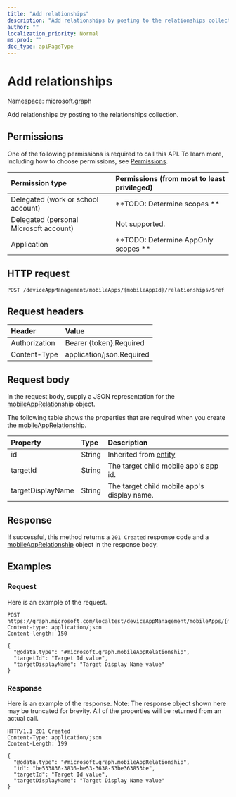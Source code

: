 ```yaml
---
title: "Add relationships"
description: "Add relationships by posting to the relationships collection."
author: ""
localization_priority: Normal
ms.prod: ""
doc_type: apiPageType
---
```


# Add relationships

Namespace: microsoft.graph

Add relationships by posting to the relationships collection.

## Permissions
One of the following permissions is required to call this API. To learn more, including how to choose permissions, see [Permissions](/concepts/permissions-reference.md).

|Permission type|Permissions (from most to least privileged)|
|:---|:---|
|Delegated (work or school account)|**TODO: Determine scopes **|
|Delegated (personal Microsoft account)|Not supported.|
|Application|**TODO: Determine AppOnly scopes **|

## HTTP request
<!-- {
  "blockType": "ignored"
}
-->
``` http
POST /deviceAppManagement/mobileApps/{mobileAppId}/relationships/$ref
```

## Request headers
|Header|Value|
|:---|:---|
|Authorization|Bearer {token}.Required|
|Content-Type|application/json.Required|

## Request body
In the request body, supply a JSON representation for the [mobileAppRelationship](../resources/mobileapprelationship.md) object.

The following table shows the properties that are required when you create the [mobileAppRelationship](../resources/mobileapprelationship.md).

|Property|Type|Description|
|:---|:---|:---|
|id|String| Inherited from [entity](../resources/entity.md)|
|targetId|String|The target child mobile app's app id.|
|targetDisplayName|String|The target child mobile app's display name.|



## Response
If successful, this method returns a `201 Created` response code and a [mobileAppRelationship](../resources/mobileapprelationship.md) object in the response body.

## Examples

### Request
Here is an example of the request.
<!-- {
  "blockType": "request",
  "name": "create_mobileapprelationship_from_"
}
-->
``` http
POST https://graph.microsoft.com/localtest/deviceAppManagement/mobileApps/{mobileAppId}/relationships
Content-type: application/json
Content-length: 150

{
  "@odata.type": "#microsoft.graph.mobileAppRelationship",
  "targetId": "Target Id value",
  "targetDisplayName": "Target Display Name value"
}
```

### Response
Here is an example of the response. Note: The response object shown here may be truncated for brevity. All of the properties will be returned from an actual call.
<!-- {
  "blockType": "response",
  "truncated": true,
  "@odata.type": "microsoft.graph.mobileapprelationship"
}
-->
``` http
HTTP/1.1 201 Created
Content-Type: application/json
Content-Length: 199

{
  "@odata.type": "#microsoft.graph.mobileAppRelationship",
  "id": "be533836-3836-be53-3638-53be363853be",
  "targetId": "Target Id value",
  "targetDisplayName": "Target Display Name value"
}
```

